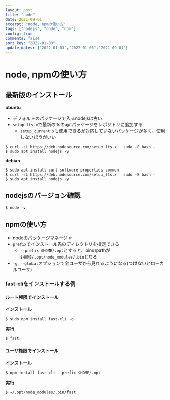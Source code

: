 ```yaml
---
layout: post
title: "node"
date: 2021-09-01
excerpt: "node, npmの使い方"
tags: ["nodejs", "node", "npm"]
config: true
comments: false
sort_key: "2022-01-03"
update_dates: ["2022-01-03","2022-01-03","2021-09-01"]
---
```


# node, npmの使い方

## 最新版のインストール

**ubuntu**  
 - デフォルトのパッケージで入るnodejsは古い
 - `setup_lts.x`で最新のltsのaptパッケージをレポジトリに追加する
   - `setup_current.x`も使用できるが対応していないパッケージが多く、使用しないほうがいい

```console
$ curl -sL https://deb.nodesource.com/setup_lts.x | sudo -E bash -
$ sudo apt install nodejs -y
```

**debian**  

```console
$ sudo apt install curl software-properties-common 
$ curl -sL https://deb.nodesource.com/setup_lts.x | sudo -E bash -
$ sudo apt install nodejs -y
```

## nodejsのバージョン確認

```console
$ node -v
```

## npmの使い方
 - nodeのパッケージマネージャ
 - `prefix`でインストール先のディレクトリを指定できる
   - `--prefix $HOME/.opt`とすると、binのpathが`$HOME/.opt/node_modules/.bin`となる
 - `-g`, `--global`オプションで全ユーザから見れるようになる(つけないとローカルユーザ)

### fast-cliをインストールする例

#### ルート権限でインストール
**インストール**  

```console
$ sudo npm install fast-cli -g
```

**実行**  
```console
$ fast
```

#### ユーザ権限でインストール
**インストール**  

```console
$ npm install fast-cli --prefix $HOME/.opt
```

**実行**  

```console
$ ~/.opt/node_modules/.bin/fast
```

